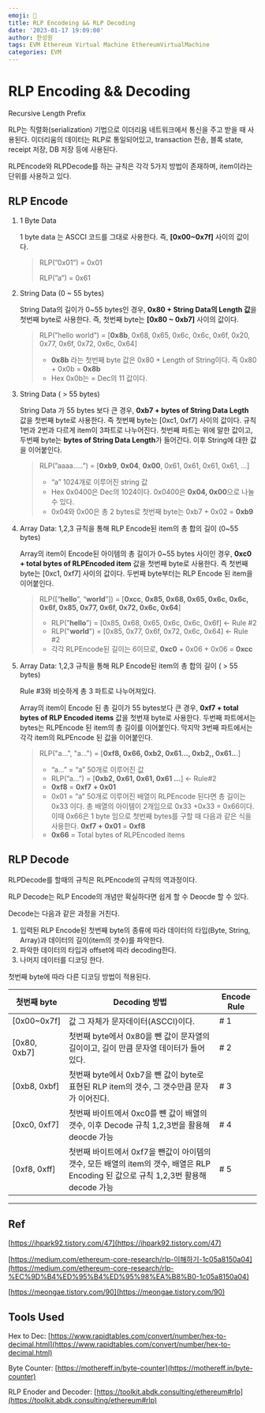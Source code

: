 ```yaml
---
emoji: 🧢
title: RLP Encodeing && RLP Decoding
date: '2023-01-17 19:09:00'
author: 한성원
tags: EVM Ethereum Virtual Machine EthereumVirtualMachine
categories: EVM
---
```



# RLP Encoding && Decoding

Recursive Length Prefix

RLP는 직렬화(serialization) 기법으로 이더리움 네트워크에서 통신을 주고 받을 때 사용된다. 이더리움의 데이터는 RLP로 통일되어있고, transaction 전송, 블록 state, receipt 저장, DB 저장 등에 사용된다. 

RLPEncode와 RLPDecode를 하는 규칙은 각각 5가지 방법이 존재하며, item이라는 단위를 사용하고 있다.

## **RLP Encode**

1. 1 Byte Data
    
    1 byte data 는 ASCCI 코드를 그대로 사용한다. 즉, **[0x00~0x7f]** 사이의 값이다.
    
    > RLP(”0x01”) = 0x01
    > 
    > RLP(”a”) = 0x61
    > 
2. String Data (0 ~ 55 bytes)
    
    String Data의 길이가 0~55 bytes인 경우, **0x80 + String Data의 Length 값**을 첫번째 byte로 사용한다. 즉, 첫번째 byte는 **[0x80 ~ 0xb7]** 사이의 값이다.
    
    > RLP(”hello world”) = [**0x8b**, 0x68, 0x65, 0x6c, 0x6c, 0x6f, 0x20, 0x77, 0x6f, 0x72, 0x6c, 0x64]
    > 
    > - **0x8b** 라는 첫번째 byte 값은 0x80 + Length of String이다. 즉 0x80 + 0x0b = **0x8b**
    > - Hex 0x0b는  = Dec의 11 값이다.
3. String Data ( > 55 bytes)
    
    String Data 가 55 bytes 보다 큰 경우, **0xb7 + bytes of String Data Legth** 값을 첫번째 byte로 사용한다. 즉 첫번째 byte는 [0xc1, 0xf7] 사이의 값이다. 규칙 1번과 2번과 다르게 item이 3파트로 나누어진다. 첫번째 파트는 위에 말한 값이고, 두번째 byte는 **bytes of String Data Length**가 들어간다. 이후 String에 대한 값을 이어붙인다.
    
    > RLP(”aaaa…..”) = [**0xb9**, **0x04**, **0x00**, 0x61, 0x61, 0x61, 0x61, …]
    > 
    > - “a” 1024개로 이루어진 string 값
    > - Hex 0x0400은 Dec의 1024이다. 0x0400은 **0x04, 0x00**으로 나눌 수 있다.
    > - 0x04와 0x00은 총 2 bytes로 첫번째 byte는 0xb7 + 0x02 = **0xb9**
4. Array Data: 1,2,3 규칙을 통해 RLP Encode된 item의 총 합의 길이 (0~55 bytes)
    
    Array의 item이 Encode된 아이템의 총 길이가 0~55 bytes 사이인 경우, **0xc0 + total bytes of RLPEncoded item** 값을 첫번째 byte로 사용한다. 즉 첫번째 byte는 [0xc1, 0xf7] 사이의 값이다. 두번째 byte부터는 RLP Encode 된 item을 이어붙인다. 
    
    > RLP([“**hello**”, “**world**”]) = [**0xcc**, **0x85, 0x68, 0x65, 0x6c, 0x6c, 0x6f, 0x85, 0x77, 0x6f, 0x72, 0x6c, 0x64**]
    > 
    > - RLP(”**hello**”) = [0x85, 0x68, 0x65, 0x6c, 0x6c, 0x6f] ← Rule #2
    > - RLP("**world**") = [0x85, 0x77, 0x6f, 0x72, 0x6c, 0x64] ← Rule #2
    > - 각각 RLPEncode된 길이는 6이므로, **0xc0** + 0x06 + 0x06 = **0xcc**
5. Array Data: 1,2,3 규칙을 통해 RLP Encode된 item의 총 합의 길이 ( > 55 bytes)
    
    Rule #3와 비슷하게 총 3 파트로 나누어져있다. 
    
    Array의 item이 Encode 된 총 길이가 55 bytes보다 큰 경우, **0xf7 + total bytes of RLP Encoded items** 값을 첫번재 byte로 사용한다. 두번째 파트에서는 bytes는 RLPEncode 된 item의 총 길이를 이어붙인다. 막지막 3번째 파트에서는 각각 item의 RLPEncode 된 값을 이어붙인다.
    
    > RLP("a...", "a...") = [**0xf8, 0x66, 0xb2, 0x61..., 0xb2,, 0x61..**.]
    > 
    > - “a…” = “a” 50개로 이루어진 값
    > - RLP(”a…”) = [**0xb2, 0x61, 0x61, 0x61 …**] ← Rule#2
    > - **0xf8** = **0xf7** **+ 0x01**
    > - 0x01 = “a” 50개로 이루어진 배열이 RLPEncode 된다면 총 길이는 0x33 이다. 총 배열의 아이템이 2개임으로 0x33 +0x33 = 0x66이다. 이때 0x66은 1 byte 임으로 첫번째 bytes를 구할 때 다음과 같은 식을 사용한다. **0xf7** **+ 0x01** = **0xf8**
    > - **0x66** = Total bytes of RLPEncoded items

## **RLP Decode**

RLPDecode를 할때의 규칙은 RLPEncode의 규칙의 역과정이다. 

 

RLP Decode는 RLP Encode의 개념만 확실하다면 쉽게 할 수 Deocde 할 수 있다.

Decode는 다음과 같은 과정을 거친다.

1. 입력된 RLP Encode된 첫번째 byte의 종류에 따라 데이터의 타입(Byte, String, Array)과 데이터의 길이(item의 갯수)를 파악한다.
2. 파악한 데이터의 타입과 offset에 따라 decoding한다.
3. 나머지 데이터를 디코딩 한다.

 첫번째 byte에 따라 다른 디코딩 방법이 적용된다.

| 첫번째 byte | Decoding 방법 | Encode Rule |
| --- | --- | --- |
| [0x00~0x7f] | 값 그 자체가 문자데이터(ASCCI)이다. | # 1 |
| [0x80, 0xb7] | 첫번째 byte에서 0x80을 뺀 값이 문자열의 길이이고, 길이 만큼 문자열 데이터가 들어있다. | # 2 |
| [0xb8, 0xbf] | 첫번째 byte에서 0xb7을 뺀 값이 byte로 표현된 RLP item의 갯수, 그 갯수만큼 문자가 이어진다. | # 3 |
| [0xc0, 0xf7] | 첫번째 바이트에서 0xc0를 뺸 값이 배열의 갯수, 이후 Decode 규칙 1,2,3번을 활용해 deocde 가능 | # 4 |
| [0xf8, 0xff] | 첫번째 바이트에서 0xf7을 뺀값이 아이템의 갯수, 모든 배열의 item의 갯수, 배열은 RLP Encoding 된 값으로 규칙 1,2,3번 활용해 decode 가능 | # 5 |

- - -

## Ref 

[https://ihpark92.tistory.com/47](https://ihpark92.tistory.com/47)

[https://medium.com/ethereum-core-research/rlp-이해하기-1c05a8150a04](https://medium.com/ethereum-core-research/rlp-%EC%9D%B4%ED%95%B4%ED%95%98%EA%B8%B0-1c05a8150a04)

[https://meongae.tistory.com/90](https://meongae.tistory.com/90)

## Tools Used

Hex to Dec: [https://www.rapidtables.com/convert/number/hex-to-decimal.html](https://www.rapidtables.com/convert/number/hex-to-decimal.html)

Byte Counter: [https://mothereff.in/byte-counter](https://mothereff.in/byte-counter)

RLP Enoder and Decoder: [https://toolkit.abdk.consulting/ethereum#rlp](https://toolkit.abdk.consulting/ethereum#rlp)


```toc

```